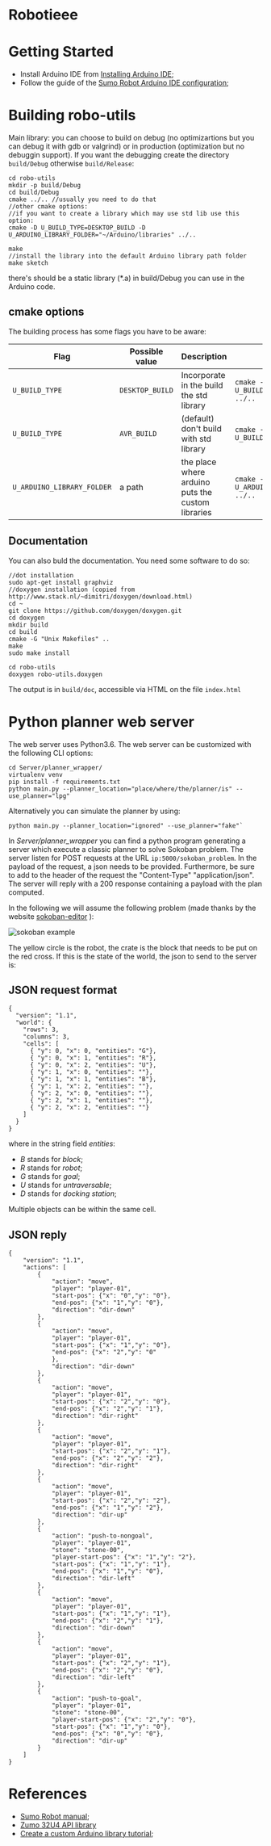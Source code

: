 # Robotieee

# Getting Started

 - Install Arduino IDE from [Installing Arduino IDE](https://www.arduino.cc/en/Guide/Linux);
 - Follow the guide of the [Sumo Robot Arduino IDE configuration](https://www.pololu.com/docs/0J63/5.2);


# Building robo-utils

Main library: you can choose to build on debug (no optimizartions but you can debug it with gdb or valgrind) or in production (optimization but no debuggin support).
If you want the debugging create the directory `build/Debug` otherwise `build/Release`:

```
cd robo-utils
mkdir -p build/Debug
cd build/Debug
cmake ../.. //usually you need to do that
//other cmake options:
//if you want to create a library which may use std lib use this option:
cmake -D U_BUILD_TYPE=DESKTOP_BUILD -D U_ARDUINO_LIBRARY_FOLDER="~/Arduino/libraries" ../..

make
//install the library into the default Arduino library path folder
make sketch
```

there's should be a static library (*.a) in build/Debug you can use in the Arduino code. 

## cmake options

The building process has some flags you have to be aware:

|Flag				|Possible value		|Description						|Example					|
|-------------------------------|-----------------------|-------------------------------------------------------|-----------------------------------------------|
|`U_BUILD_TYPE`			|`DESKTOP_BUILD`	|Incorporate in the build the std library		|`cmake -D U_BUILD_TYPE=DESKTOP_BUILD  ../..`	|
|`U_BUILD_TYPE`			|`AVR_BUILD`		|(default) don't build with std library			|`cmake -D U_BUILD_TYPE=AVR_BUILD  ../..`	|
|`U_ARDUINO_LIBRARY_FOLDER`	|a path			|the place where arduino puts the custom libraries	|`cmake -D U_ARDUINO_LIBRARY_FOLDER="a/p" ../..`|

## Documentation

You can also buld the documentation. You need some software to do so:

```
//dot installation
sudo apt-get install graphviz
//doxygen installation (copied from http://www.stack.nl/~dimitri/doxygen/download.html)
cd ~
git clone https://github.com/doxygen/doxygen.git
cd doxygen
mkdir build
cd build
cmake -G "Unix Makefiles" ..
make
sudo make install
```

```
cd robo-utils
doxygen robo-utils.doxygen
```

The output is in `build/doc`, accessible via HTML on the file `index.html`

# Python planner web server

The web server uses Python3.6. The web server can be customized with the following CLI options:

```
cd Server/planner_wrapper/
virtualenv venv
pip install -f requirements.txt
python main.py --planner_location="place/where/the/planner/is" --use_planner="lpg"
```

Alternatively you can simulate the planner by using:

```
python main.py --planner_location="ignored" --use_planner="fake"`
```

In *Server/planner_wrapper* you can find a python program generating a server which execute a classic planner to solve Sokoban problem.
The server listen for POST requests at the URL `ip:5000/sokoban_problem`. In the payload of the request, a json needs to be provided. Furthermore, be sure to add to the header of the request the "Content-Type" "application/json". The server will reply with a 200 response containing a payload with the plan computed.

In the following we will assume the following problem (made thanks by the website [sokoban-editor](https://deificx.github.io/sokoban-editor/) ):

![sokoban example](https://github.com/STB1019/Robotieee/blob/master/images/sokobanExample.PNG "Sokoban example")

The yellow circle is the robot, the crate is the block that needs to be put on the red cross. If this is the state of the world, the json to send to the server is:

## JSON request format

```
{
  "version": "1.1",
  "world": {
    "rows": 3,
    "columns": 3,
    "cells": [
      { "y": 0, "x": 0, "entities": "G"},
      { "y": 0, "x": 1, "entities": "R"},
      { "y": 0, "x": 2, "entities": "U"},
      { "y": 1, "x": 0, "entities": ""},
      { "y": 1, "x": 1, "entities": "B"},
      { "y": 1, "x": 2, "entities": ""},
      { "y": 2, "x": 0, "entities": ""},
      { "y": 2, "x": 1, "entities": ""},
      { "y": 2, "x": 2, "entities": ""}
    ]
  }
}
```

where in the string field *entities*:

 - *B* stands for *block*;
 - *R* stands for *robot*;
 - *G* stands for *goal*;
 - *U* stands for *untraversable*;
 - *D* stands for *docking station*;

Multiple objects can be within the same cell.

## JSON reply

```
{
    "version": "1.1",
    "actions": [
        {
            "action": "move",
            "player": "player-01",
            "start-pos": {"x": "0","y": "0"},
            "end-pos": {"x": "1","y": "0"},
            "direction": "dir-down"
        },
        {
            "action": "move",
            "player": "player-01",
            "start-pos": {"x": "1","y": "0"},
            "end-pos": {"x": "2","y": "0"
            },
            "direction": "dir-down"
        },
        {
            "action": "move",
            "player": "player-01",
            "start-pos": {"x": "2","y": "0"},
            "end-pos": {"x": "2","y": "1"},
            "direction": "dir-right"
        },
        {
            "action": "move",
            "player": "player-01",
            "start-pos": {"x": "2","y": "1"},
            "end-pos": {"x": "2","y": "2"},
            "direction": "dir-right"
        },
        {
            "action": "move",
            "player": "player-01",
            "start-pos": {"x": "2","y": "2"},
            "end-pos": {"x": "1","y": "2"},
            "direction": "dir-up"
        },
        {
            "action": "push-to-nongoal",
            "player": "player-01",
            "stone": "stone-00",
            "player-start-pos": {"x": "1","y": "2"},
            "start-pos": {"x": "1","y": "1"},
            "end-pos": {"x": "1","y": "0"},
            "direction": "dir-left"
        },
        {
            "action": "move",
            "player": "player-01",
            "start-pos": {"x": "1","y": "1"},
            "end-pos": {"x": "2","y": "1"},
            "direction": "dir-down"
        },
        {
            "action": "move",
            "player": "player-01",
            "start-pos": {"x": "2","y": "1"},
            "end-pos": {"x": "2","y": "0"},
            "direction": "dir-left"
        },
        {
            "action": "push-to-goal",
            "player": "player-01",
            "stone": "stone-00",
            "player-start-pos": {"x": "2","y": "0"},
            "start-pos": {"x": "1","y": "0"},
            "end-pos": {"x": "0","y": "0"},
            "direction": "dir-up"
        }
    ]
}
```

# References

 - [Sumo Robot manual](https://www.pololu.com/docs/0J63);
 - [Zumo 32U4 API library](http://pololu.github.io/zumo-32u4-arduino-library/)
 - [Create a custom Arduino library tutorial](https://www.arduino.cc/en/Hacking/LibraryTutorial);
